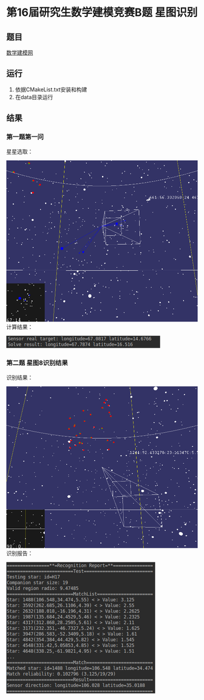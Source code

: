 # 第16届研究生数学建模竞赛B题 星图识别
## 题目
[数学建模网](https://www.shumo.com/home/html/4210.html)
## 运行
1. 依据CMakeList.txt安装和构建
2. 在data目录运行
## 结果
### 第一题第一问
星星选取：

![计算结果](result/1.png)
计算结果：

![计算结果](result/2.png)
### 第二题 星图8识别结果
识别结果：

![识别结果](result/recognition.png)
识别报告：

![识别结果](result/recognition_report.png)
